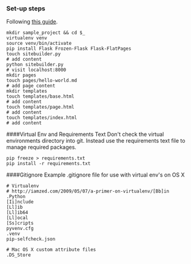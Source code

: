 

### Set-up steps

Following [this guide](https://nicolas.perriault.net/code/2012/dead-easy-yet-powerful-static-website-generator-with-flask/).

```
mkdir sample_project && cd $_
virtualenv venv
source venv/bin/activate
pip install Flask Frozen-Flask Flask-FlatPages
touch sitebuilder.py
# add content
python sitebuilder.py
# visit localhost:8000
mkdir pages
touch pages/hello-world.md
# add page content
mkdir templates
touch templates/base.html
# add content
touch templates/page.html
# add content
touch templates/index.html
# add content
```

####Virtual Env and Requirements Text
Don't check the virtual environments directory into git.  Instead use the requirements text file to manage required packages.
```
pip freeze > requirements.txt
pip install -r requirements.txt
```

####Gitignore
Example .gitignore file for use with virtual env's on OS X
```
# Virtualenv
# http://iamzed.com/2009/05/07/a-primer-on-virtualenv/[Bb]in
.Python
[Ii]nclude
[Ll]ib
[Ll]ib64
[Ll]ocal
[Ss]cripts
pyvenv.cfg
.venv
pip-selfcheck.json

# Mac OS X custom attribute files
.DS_Store
```